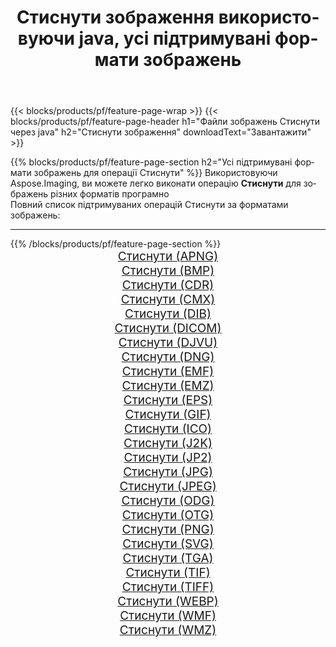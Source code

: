 ﻿---
title: Стиснути зображення використовуючи java, усі підтримувані формати зображень 
weight: 3920
url: /uk/java/compress 
lang: uk
langdirlevel: 2
locales: zh-hans,ja,it,ru,de,es,fr,nl,id,lt,pl,pt,vi,tr,ko,zh-hant,ar,hi,th,sv,cs,uk,he
description: Використовуючи Aspose.Imaging, ви можете легко Стиснути зображення використовуючи  java
---

{{< blocks/products/pf/feature-page-wrap >}}
{{< blocks/products/pf/feature-page-header h1="Файли зображень Стиснути через java" h2="Стиснути зображення" downloadText="Завантажити" >}}


{{% blocks/products/pf/feature-page-section  h2="Усі підтримувані формати зображень для операції Стиснути" %}}
Використовуючи Aspose.Imaging, ви можете легко виконати операцiю **Стиснути** для  зображень різних форматів програмно
<br/>
Повний список підтримуваних операцій Стиснути за форматами зображень:
<hr/>
{{% /blocks/products/pf/feature-page-section %}}
<div class="container-fluid productfamilypage bg-gray">
    <div class="convertypes bg-gray agp-content section">
        <div class="container">
		<div class="row other-converters" style="gap: 10px;font-size: 19px;text-align:center;">
		    <div class='col-md-2 other-converter remove-lp remove-rp'><a href="/imaging/uk/java/compress/apng" style="padding:15px;">Стиснути (APNG)</a></div><div class='col-md-2 other-converter remove-lp remove-rp'><a href="/imaging/uk/java/compress/bmp" style="padding:15px;">Стиснути (BMP)</a></div><div class='col-md-2 other-converter remove-lp remove-rp'><a href="/imaging/uk/java/compress/cdr" style="padding:15px;">Стиснути (CDR)</a></div><div class='col-md-2 other-converter remove-lp remove-rp'><a href="/imaging/uk/java/compress/cmx" style="padding:15px;">Стиснути (CMX)</a></div><div class='col-md-2 other-converter remove-lp remove-rp'><a href="/imaging/uk/java/compress/dib" style="padding:15px;">Стиснути (DIB)</a></div><div class='col-md-2 other-converter remove-lp remove-rp'><a href="/imaging/uk/java/compress/dicom" style="padding:15px;">Стиснути (DICOM)</a></div><div class='col-md-2 other-converter remove-lp remove-rp'><a href="/imaging/uk/java/compress/djvu" style="padding:15px;">Стиснути (DJVU)</a></div><div class='col-md-2 other-converter remove-lp remove-rp'><a href="/imaging/uk/java/compress/dng" style="padding:15px;">Стиснути (DNG)</a></div><div class='col-md-2 other-converter remove-lp remove-rp'><a href="/imaging/uk/java/compress/emf" style="padding:15px;">Стиснути (EMF)</a></div><div class='col-md-2 other-converter remove-lp remove-rp'><a href="/imaging/uk/java/compress/emz" style="padding:15px;">Стиснути (EMZ)</a></div><div class='col-md-2 other-converter remove-lp remove-rp'><a href="/imaging/uk/java/compress/eps" style="padding:15px;">Стиснути (EPS)</a></div><div class='col-md-2 other-converter remove-lp remove-rp'><a href="/imaging/uk/java/compress/gif" style="padding:15px;">Стиснути (GIF)</a></div><div class='col-md-2 other-converter remove-lp remove-rp'><a href="/imaging/uk/java/compress/ico" style="padding:15px;">Стиснути (ICO)</a></div><div class='col-md-2 other-converter remove-lp remove-rp'><a href="/imaging/uk/java/compress/j2k" style="padding:15px;">Стиснути (J2K)</a></div><div class='col-md-2 other-converter remove-lp remove-rp'><a href="/imaging/uk/java/compress/jp2" style="padding:15px;">Стиснути (JP2)</a></div><div class='col-md-2 other-converter remove-lp remove-rp'><a href="/imaging/uk/java/compress/jpg" style="padding:15px;">Стиснути (JPG)</a></div><div class='col-md-2 other-converter remove-lp remove-rp'><a href="/imaging/uk/java/compress/jpeg" style="padding:15px;">Стиснути (JPEG)</a></div><div class='col-md-2 other-converter remove-lp remove-rp'><a href="/imaging/uk/java/compress/odg" style="padding:15px;">Стиснути (ODG)</a></div><div class='col-md-2 other-converter remove-lp remove-rp'><a href="/imaging/uk/java/compress/otg" style="padding:15px;">Стиснути (OTG)</a></div><div class='col-md-2 other-converter remove-lp remove-rp'><a href="/imaging/uk/java/compress/png" style="padding:15px;">Стиснути (PNG)</a></div><div class='col-md-2 other-converter remove-lp remove-rp'><a href="/imaging/uk/java/compress/svg" style="padding:15px;">Стиснути (SVG)</a></div><div class='col-md-2 other-converter remove-lp remove-rp'><a href="/imaging/uk/java/compress/tga" style="padding:15px;">Стиснути (TGA)</a></div><div class='col-md-2 other-converter remove-lp remove-rp'><a href="/imaging/uk/java/compress/tif" style="padding:15px;">Стиснути (TIF)</a></div><div class='col-md-2 other-converter remove-lp remove-rp'><a href="/imaging/uk/java/compress/tiff" style="padding:15px;">Стиснути (TIFF)</a></div><div class='col-md-2 other-converter remove-lp remove-rp'><a href="/imaging/uk/java/compress/webp" style="padding:15px;">Стиснути (WEBP)</a></div><div class='col-md-2 other-converter remove-lp remove-rp'><a href="/imaging/uk/java/compress/wmf" style="padding:15px;">Стиснути (WMF)</a></div><div class='col-md-2 other-converter remove-lp remove-rp'><a href="/imaging/uk/java/compress/wmz" style="padding:15px;">Стиснути (WMZ)</a></div>
                </div>
        </div>
    </div>
</div>
<br/>
